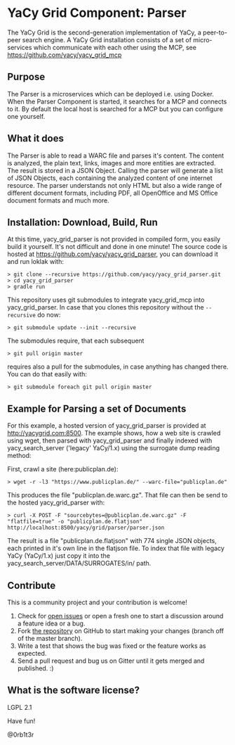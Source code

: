 # YaCy Grid Component: Parser

The YaCy Grid is the second-generation implementation of YaCy, a peer-to-peer search engine.
A YaCy Grid installation consists of a set of micro-services which communicate with each other
using the MCP, see https://github.com/yacy/yacy_grid_mcp

## Purpose

The Parser is a microservices which can be deployed i.e. using Docker. When the Parser Component
is started, it searches for a MCP and connects to it. By default the local host is searched for a
MCP but you can configure one yourself.

## What it does

The Parser is able to read a WARC file and parses it's content. The content is analyzed,
the plain text, links, images and more entities are extracted. The result is stored in a JSON Object.
Calling the parser will generate a list of JSON Objects, each containing the analyzed content
of one internet resource.
The parser understands not only HTML but also a wide range of different document formats, including PDF,
all OpenOffice and MS Office document formats and much more.


## Installation: Download, Build, Run
At this time, yacy_grid_parser is not provided in compiled form, you easily build it yourself. It's not difficult and done in one minute! The source code is hosted at https://github.com/yacy/yacy_grid_parser, you can download it and run loklak with:

    > git clone --recursive https://github.com/yacy/yacy_grid_parser.git
    > cd yacy_grid_parser
    > gradle run
    
This repository uses git submodules to integrate yacy_grid_mcp into yacy_grid_parser. In case that you clones this repository without the `--recursive` do now:

    > git submodule update --init --recursive

The submodules require, that each subsequent

    > git pull origin master
    
requires also a pull for the submodules, in case anything has changed there. You can do that easily with:

    > git submodule foreach git pull origin master


## Example for Parsing a set of Documents

For this example, a hosted version of yacy_grid_parser is provided at http://yacygrid.com:8500.
The example shows, how a web site is crawled using wget, then parsed with yacy_grid_parser and finally indexed with yacy_search_server ('legacy' YaCy/1.x) using the surrogate dump reading method:

First, crawl a site (here:publicplan.de):

    > wget -r -l3 "https://www.publicplan.de/" --warc-file="publicplan.de"
    
This produces the file "publicplan.de.warc.gz". That file can then be send to the hosted yacy_grid_parser with:

    > curl -X POST -F "sourcebytes=@publicplan.de.warc.gz" -F "flatfile=true" -o "publicplan.de.flatjson" http://localhost:8500/yacy/grid/parser/parser.json

The result is a file "publicplan.de.flatjson" with 774 single JSON objects, each printed in it's own line in the flatjson file.
To index that file with legacy YaCy (YaCy/1.x) just copy it into the yacy_search_server/DATA/SURROGATES/in/ path.

## Contribute

This is a community project and your contribution is welcome!

1. Check for [open issues](https://github.com/yacy/yacy_grid_parser/issues)
   or open a fresh one to start a discussion around a feature idea or a bug.
2. Fork [the repository](https://github.com/yacy/yacy_grid_parser.git)
   on GitHub to start making your changes (branch off of the master branch).
3. Write a test that shows the bug was fixed or the feature works as expected.
4. Send a pull request and bug us on Gitter until it gets merged and published. :)


## What is the software license?
LGPL 2.1

Have fun!

@0rb1t3r
